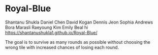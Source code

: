 # Royal-Blue
Shantanu Shukla
Daniel Chen
David Kogan
Dennis Jeon
Sophia Andrews
Bora Marasli
Raeyoung Kim
Emily Beal
hi
https://shantanushukla1.github.io/Royal-Blue/

The goal is to survive as many rounds as possible without choosing the wrong tile with increased chances of losing each round.
